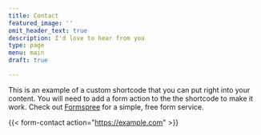 ```yaml
---
title: Contact
featured_image: ''
omit_header_text: true
description: I'd love to hear from you
type: page
menu: main
draft: true

---
```



This is an example of a custom shortcode that you can put right into your content. You will need to add a form action to the the shortcode to make it work. Check out [Formspree](https://formspree.io/) for a simple, free form service.

{{< form-contact action="https://example.com"  >}}
